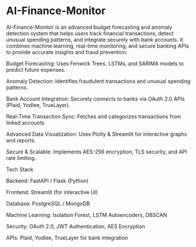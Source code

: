 # AI-Finance-Monitor
AI-Finance-Monitor  is an advanced budget forecasting and anomaly detection system that helps users track financial transactions, detect unusual spending patterns, and integrate securely with bank accounts. It combines machine learning, real-time monitoring, and secure banking APIs to provide accurate insights and fraud prevention.

Budget Forecasting: Uses Fenwick Trees, LSTMs, and SARIMA models to predict future expenses.

Anomaly Detection: Identifies fraudulent transactions and unusual spending patterns.

Bank Account Integration: Securely connects to banks via OAuth 2.0 APIs (Plaid, Yodlee, TrueLayer).

Real-Time Transaction Sync: Fetches and categorizes transactions from linked accounts

Advanced Data Visualization: Uses Plotly & Streamlit for interactive graphs and reports.

Secure & Scalable: Implements AES-256 encryption, TLS security, and API rate limiting.

Tech Stack

Backend: FastAPI / Flask (Python)

Frontend: Streamlit (for interactive UI)

Database: PostgreSQL / MongoDB

Machine Learning: Isolation Forest, LSTM Autoencoders, DBSCAN

Security: OAuth 2.0, JWT Authentication, AES Encryption

APIs: Plaid, Yodlee, TrueLayer for bank integration

